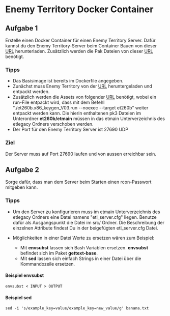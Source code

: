 # Enemy Territory Docker Container
## Aufgabe 1
Erstelle einen Docker Container für einen Enemy Territory Server. Dafür kannst du den Enemy Territory-Server beim Container Bauen von dieser [URL][Enemy Territory Download] herunterladen. Zusätzlich werden die Pak Dateien von dieser [URL][Enemy Territory PAK Download] benötigt.

### Tipps
* Das Basisimage ist bereits im Dockerfile angegeben.
* Zunächst muss Enemy Territory von der [URL][Enemy Territory Download] heruntergeladen und entpackt werden.
* Zusätzlich werden die Assets von folgender [URL][Enemy Territory PAK Download] benötigt, wobei ein run-File entpackt wird, dass mit dem Befehl "./et260b.x86_keygen_V03.run --noexec --target et260b" weiter entpackt werden kann. Die hierin enthaltenen pk3 Dateien im Unterordner **et260b/etmain** müssen in das etmain Unterverzeichnis des etlegacy Ordners verschoben werden.
* Der Port für den Enemy Territory Server ist 27690 UDP

### Ziel
Der Server muss auf Port 27690 laufen und von aussen erreichbar sein.

## Aufgabe 2
Sorge dafür, dass man dem Server beim Starten einen rcon-Passwort mitgeben kann.

### Tipps
- Um den Server zu konfigurieren muss im etmain Unterverzeichnis des etlegacy Ordners eine Datei namens "etl\_server.cfg" liegen. Benutze dafür als Ausgangspunkt die Datei im src/ Ordner. Die Beschreibung der einzelnen Attribute findest Du in der beigefügten etl\_server.cfg Datei.

- Möglichkeiten in einer Datei Werte zu ersetzen wären zum Beispiel:
	- Mit **envsubst** lassen sich Bash Variablen ersetzen. **envsubst** befindet sich im Paket **gettext-base**.
	- Mit **sed** lassen sich einfach Strings in einer Datei über die Kommandozeile ersetzen.

#### Beispiel envsubst
``` shell
envsubst < INPUT > OUTPUT
```

#### Beispiel sed
``` shell
sed -i 's/example_key=value/example_key=new_value/g' banana.txt
```


[Enemy Territory Download]: https://www.etlegacy.com/download/file/87
[Enemy Territory PAK Download]: http://filebase.trackbase.net/et/full/et260b.x86_full.zip
